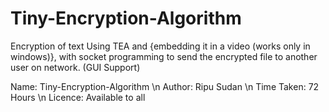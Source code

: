 # Tiny-Encryption-Algorithm
Encryption of text Using TEA and {embedding it in  a video (works only in windows)}, with socket programming to send the encrypted file to another user on network. (GUI Support)

Name: Tiny-Encryption-Algorithm \n
Author: Ripu Sudan \n
Time Taken: 72 Hours \n
Licence: Available to all
